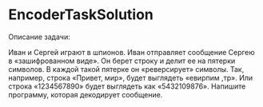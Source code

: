 # EncoderTaskSolution
Описание задачи:

Иван и Сергей играют в шпионов. Иван отправляет сообщение Сергею в «зашифрованном виде». Он берет строку и делит ее на пятерки символов. В каждой такой пятерке он «реверсирует» символы. Так, например, строка «Привет, мир», будет выглядеть «евирпим ,тр». Или строка «1234567890» будет выглядеть как «5432109876». Напишите программу, которая декодирует сообщение.
